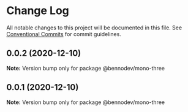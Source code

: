 # Change Log

All notable changes to this project will be documented in this file.
See [Conventional Commits](https://conventionalcommits.org) for commit guidelines.

## 0.0.2 (2020-12-10)

**Note:** Version bump only for package @bennodev/mono-three





## 0.0.1 (2020-12-10)

**Note:** Version bump only for package @bennodev/mono-three
